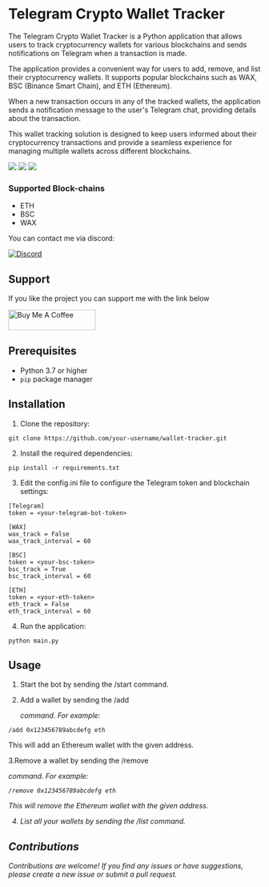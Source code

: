 # Telegram Crypto Wallet Tracker


The Telegram Crypto Wallet Tracker is a Python application that allows users to track cryptocurrency wallets for various blockchains and sends notifications on Telegram when a transaction is made.

The application provides a convenient way for users to add, remove, and list their cryptocurrency wallets. It supports popular blockchains such as WAX, BSC (Binance Smart Chain), and ETH (Ethereum).

When a new transaction occurs in any of the tracked wallets, the application sends a notification message to the user's Telegram chat, providing details about the transaction.

This wallet tracking solution is designed to keep users informed about their cryptocurrency transactions and provide a seamless experience for managing multiple wallets across different blockchains.


<img src="https://img.shields.io/github/stars/dorukyy/telegram-wallet-tracker">
<img src="https://img.shields.io/github/forks/dorukyy/telegram-wallet-tracker"> 
<img src="https://img.shields.io/github/last-commit/dorukyy/telegram-wallet-tracker">


### Supported Block-chains
- ETH
- BSC
- WAX

You can contact me via discord:

[![Discord](https://img.shields.io/badge/Discord-7289DA?style=for-the-badge&logo=discord&logoColor=white)](https://discordapp.com/users/271635665375068161)

## Support

If you like the project you can support me with the link below

<a href="https://www.buymeacoffee.com/dorkyy" target="_blank"><img src="https://cdn.buymeacoffee.com/buttons/default-yellow.png" alt="Buy Me A Coffee" height="41" width="174"></a>


## Prerequisites

- Python 3.7 or higher
- `pip` package manager

## Installation

1. Clone the repository:

```shell
git clone https://github.com/your-username/wallet-tracker.git
```


2. Install the required dependencies:

```shell
pip install -r requirements.txt
```

3. Edit the config.ini file to configure the Telegram token and blockchain settings:

```
[Telegram]
token = <your-telegram-bot-token>

[WAX]
wax_track = False
wax_track_interval = 60

[BSC]
token = <your-bsc-token>
bsc_track = True
bsc_track_interval = 60

[ETH]
token = <your-eth-token>
eth_track = False
eth_track_interval = 60
```

4. Run the application:
```
python main.py
```
## Usage

1. Start the bot by sending the /start command.

2. Add a wallet by sending the /add <address> <network> command. For example:


```
/add 0x123456789abcdefg eth
```
This will add an Ethereum wallet with the given address.

3.Remove a wallet by sending the /remove <address> <network> command. For example:

```
/remove 0x123456789abcdefg eth
```
This will remove the Ethereum wallet with the given address.

4. List all your wallets by sending the /list command.


## Contributions
Contributions are welcome! If you find any issues or have suggestions, please create a new issue or submit a pull request.
